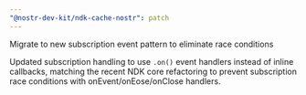 ```yaml
---
"@nostr-dev-kit/ndk-cache-nostr": patch
---
```


Migrate to new subscription event pattern to eliminate race conditions

Updated subscription handling to use `.on()` event handlers instead of inline callbacks, matching the recent NDK core refactoring to prevent subscription race conditions with onEvent/onEose/onClose handlers.

